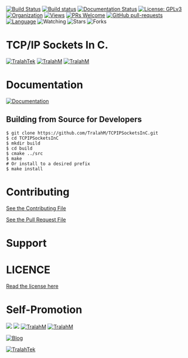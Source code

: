 
[![Build Status](https://travis-ci.com/TralahM/TCPIPSocketsInC.svg?branch=master)](https://travis-ci.com/TralahM/TCPIPSocketsInC)
[![Build status](https://ci.appveyor.com/api/projects/status/yvvmq5hyf7hj743a/branch/master?svg=true)](https://ci.appveyor.com/project/TralahM/TCPIPSocketsInC/branch/master)
[![Documentation Status](https://readthedocs.org/projects/TCPIPSocketsInC/badge/?version=latest)](https://TCPIPSocketsInC.readthedocs.io/en/latest/?badge=latest)
[![License: GPLv3](https://img.shields.io/badge/License-GPLV3-green.svg)](https://opensource.org/licenses/GPLV3)
[![Organization](https://img.shields.io/badge/Org-TralahTek-blue.svg)](https://github.com/TralahTek)
[![Views](http://hits.dwyl.io/TralahM/TCPIPSocketsInC.svg)](http://dwyl.io/TralahM/TCPIPSocketsInC)
[![PRs Welcome](https://img.shields.io/badge/PRs-Welcome-brightgreen.svg?style=flat-square)](https://github.com/TralahM/TCPIPSocketsInC/pull/)
[![GitHub pull-requests](https://img.shields.io/badge/Issues-pr-red.svg?style=flat-square)](https://github.com/TralahM/TCPIPSocketsInC/pull/)
[![Language](https://img.shields.io/badge/Language-C-555555.svg)](https://github.com/TralahM)
<img title="Watching" src="https://img.shields.io/github/watchers/TralahM/TCPIPSocketsInC?label=Watchers&color=blue&style=flat-square">
<img title="Stars" src="https://img.shields.io/github/stars/TralahM/TCPIPSocketsInC?color=red&style=flat-square">
<img title="Forks" src="https://img.shields.io/github/forks/TralahM/TCPIPSocketsInC?color=green&style=flat-square">

# TCP/IP Sockets In C.


[![TralahTek](https://img.shields.io/badge/Organization-TralahTek-black.svg?style=for-the-badge)](https://github.com/TralahTek)
[![TralahM](https://img.shields.io/badge/Engineer-TralahM-blue.svg?style=for-the-badge)](https://github.com/TralahM)
[![TralahM](https://img.shields.io/badge/Maintainer-TralahM-green.svg?style=for-the-badge)](https://github.com/TralahM)

# Documentation

[![Documentation](https://img.shields.io/badge/Docs-TCPIPSocketsInC-blue.svg?style=for-the-badge)](https://github.com/TralahM/TCPIPSocketsInC)


## Building from Source for Developers

```console
$ git clone https://github.com/TralahM/TCPIPSocketsInC.git
$ cd TCPIPSocketsInC
$ mkdir build
$ cd build
$ cmake ../src
$ make
# Or install to a desired prefix
$ make install
```

# Contributing
[See the Contributing File](CONTRIBUTING.rst)


[See the Pull Request File](PULL_REQUEST_TEMPLATE.md)


# Support

# LICENCE

[Read the license here](LICENSE)


# Self-Promotion

[![](https://img.shields.io/badge/Github-TralahM-green?style=for-the-badge&logo=github)](https://github.com/TralahM)
[![](https://img.shields.io/badge/Twitter-%40tralahtek-red?style=for-the-badge&logo=twitter)](https://twitter.com/TralahM)
[![TralahM](https://img.shields.io/badge/Kaggle-TralahM-purple.svg?style=for-the-badge)](https://kaggle.com/TralahM)
[![TralahM](https://img.shields.io/badge/LinkedIn-TralahM-red.svg?style=for-the-badge&logo=linkedin)](https://linkedin.com/in/TralahM)


[![Blog](https://img.shields.io/badge/Blog-tralahm.tralahtek.com-blue.svg?style=for-the-badge)](https://tralahm.tralahtek.com)

[![TralahTek](https://img.shields.io/badge/Organization-TralahTek-cyan.svg?style=for-the-badge)](https://org.tralahtek.com)


